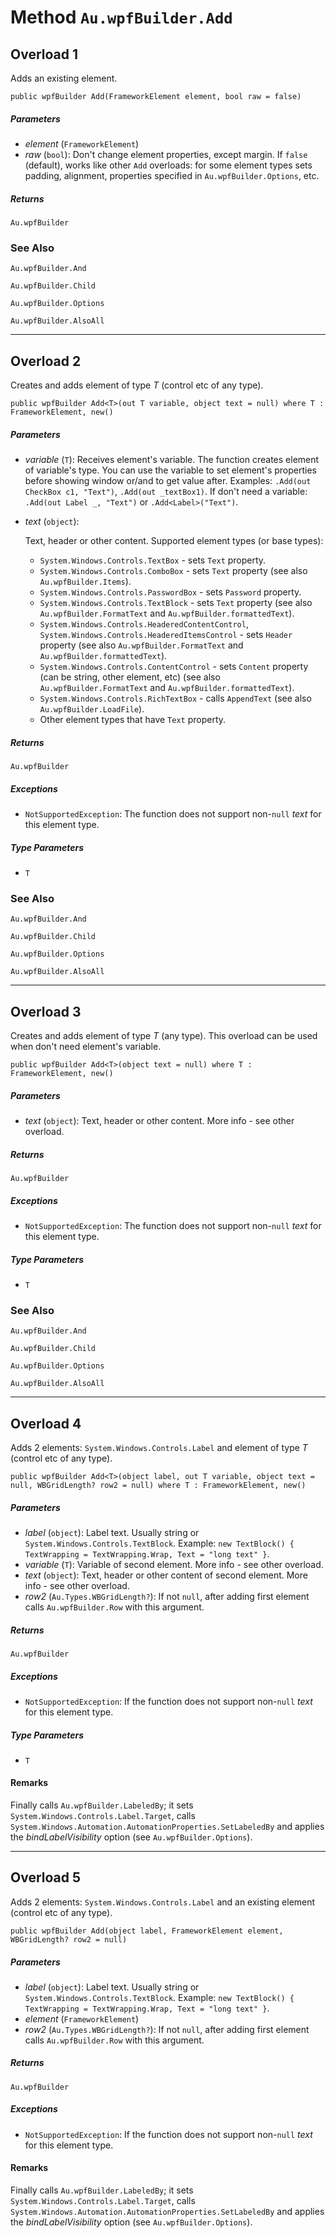 # Method `Au.wpfBuilder.Add`

## Overload 1

Adds an existing element.

```
public wpfBuilder Add(FrameworkElement element, bool raw = false)
```

##### Parameters

- *element*  (`FrameworkElement`)
- *raw*  (`bool`):
    Don't change element properties, except margin. If `false` (default), works like other `Add` overloads: for some element types sets padding, alignment, properties specified in `Au.wpfBuilder.Options`, etc.

##### Returns

`Au.wpfBuilder`

### See Also

`Au.wpfBuilder.And`

`Au.wpfBuilder.Child`

`Au.wpfBuilder.Options`

`Au.wpfBuilder.AlsoAll`

* * *

## Overload 2

Creates and adds element of type *T* (control etc of any type).

```
public wpfBuilder Add<T>(out T variable, object text = null) where T : FrameworkElement, new()
```

##### Parameters

- *variable*  (`T`):
    Receives element's variable. The function creates element of variable's type. You can use the variable to set element's properties before showing window or/and to get value after. Examples: `.Add(out CheckBox c1, "Text")`, `.Add(out _textBox1)`. If don't need a variable: `.Add(out Label _, "Text")` or `.Add<Label>("Text")`.
- *text*  (`object`):

    Text, header or other content. Supported element types (or base types):

    - `System.Windows.Controls.TextBox` - sets `Text` property.
    - `System.Windows.Controls.ComboBox` - sets `Text` property (see also `Au.wpfBuilder.Items`).
    - `System.Windows.Controls.PasswordBox` - sets `Password` property.
    - `System.Windows.Controls.TextBlock` - sets `Text` property (see also `Au.wpfBuilder.FormatText` and `Au.wpfBuilder.formattedText`).
    - `System.Windows.Controls.HeaderedContentControl`, `System.Windows.Controls.HeaderedItemsControl` - sets `Header` property (see also `Au.wpfBuilder.FormatText` and `Au.wpfBuilder.formattedText`).
    - `System.Windows.Controls.ContentControl` - sets `Content` property (can be string, other element, etc) (see also `Au.wpfBuilder.FormatText` and `Au.wpfBuilder.formattedText`).
    - `System.Windows.Controls.RichTextBox` - calls `AppendText` (see also `Au.wpfBuilder.LoadFile`).
    - Other element types that have `Text` property.

##### Returns

`Au.wpfBuilder`

##### Exceptions

- `NotSupportedException`:
    The function does not support non-`null` *text* for this element type.

##### Type Parameters

- `T`

### See Also

`Au.wpfBuilder.And`

`Au.wpfBuilder.Child`

`Au.wpfBuilder.Options`

`Au.wpfBuilder.AlsoAll`

* * *

## Overload 3

Creates and adds element of type *T* (any type). This overload can be used when don't need element's variable.

```
public wpfBuilder Add<T>(object text = null) where T : FrameworkElement, new()
```

##### Parameters

- *text*  (`object`):
    Text, header or other content. More info - see other overload.

##### Returns

`Au.wpfBuilder`

##### Exceptions

- `NotSupportedException`:
    The function does not support non-`null` *text* for this element type.

##### Type Parameters

- `T`

### See Also

`Au.wpfBuilder.And`

`Au.wpfBuilder.Child`

`Au.wpfBuilder.Options`

`Au.wpfBuilder.AlsoAll`

* * *

## Overload 4

Adds 2 elements: `System.Windows.Controls.Label` and element of type *T* (control etc of any type).

```
public wpfBuilder Add<T>(object label, out T variable, object text = null, WBGridLength? row2 = null) where T : FrameworkElement, new()
```

##### Parameters

- *label*  (`object`):
    Label text. Usually string or `System.Windows.Controls.TextBlock`. Example: `new TextBlock() { TextWrapping = TextWrapping.Wrap, Text = "long text" }`.
- *variable*  (`T`):
    Variable of second element. More info - see other overload.
- *text*  (`object`):
    Text, header or other content of second element. More info - see other overload.
- *row2*  (`Au.Types.WBGridLength?`):
    If not `null`, after adding first element calls `Au.wpfBuilder.Row` with this argument.

##### Returns

`Au.wpfBuilder`

##### Exceptions

- `NotSupportedException`:
    If the function does not support non-`null` *text* for this element type.

##### Type Parameters

- `T`

#### Remarks

Finally calls `Au.wpfBuilder.LabeledBy`; it sets `System.Windows.Controls.Label.Target`, calls `System.Windows.Automation.AutomationProperties.SetLabeledBy` and applies the *bindLabelVisibility* option (see `Au.wpfBuilder.Options`).

* * *

## Overload 5

Adds 2 elements: `System.Windows.Controls.Label` and an existing element (control etc of any type).

```
public wpfBuilder Add(object label, FrameworkElement element, WBGridLength? row2 = null)
```

##### Parameters

- *label*  (`object`):
    Label text. Usually string or `System.Windows.Controls.TextBlock`. Example: `new TextBlock() { TextWrapping = TextWrapping.Wrap, Text = "long text" }`.
- *element*  (`FrameworkElement`)
- *row2*  (`Au.Types.WBGridLength?`):
    If not `null`, after adding first element calls `Au.wpfBuilder.Row` with this argument.

##### Returns

`Au.wpfBuilder`

##### Exceptions

- `NotSupportedException`:
    If the function does not support non-`null` *text* for this element type.

#### Remarks

Finally calls `Au.wpfBuilder.LabeledBy`; it sets `System.Windows.Controls.Label.Target`, calls `System.Windows.Automation.AutomationProperties.SetLabeledBy` and applies the *bindLabelVisibility* option (see `Au.wpfBuilder.Options`).